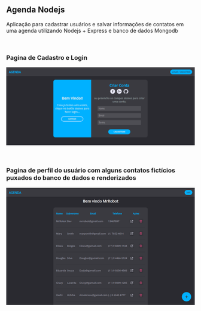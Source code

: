 ## Agenda Nodejs

Aplicação para cadastrar usuários e salvar informações de contatos em uma agenda utilizando Nodejs + Express e banco de dados Mongodb

<br>

### Pagina de Cadastro e Login

![Login page](https://github.com/LucasLuccaCode/Agenda-Nodejs/blob/main/page-login-register.png)

<br>

### Pagina de perfil do usuário com alguns contatos fictícios puxados do banco de dados e renderizados

![Profile page](https://github.com/LucasLuccaCode/Agenda-Nodejs/blob/main/page-profile.png)
